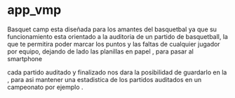 # app_vmp
Basquet camp
esta diseñada para los amantes del basquetbal ya que su funcionamiento esta orientado
a la auditoria de un partido de basquetball, la que te permitira poder marcar los puntos y 
las faltas de cualquier jugador por equipo, dejando de lado las planillas en papel , para pasar al smartphone

cada partido auditado y finalizado nos dara la posibilidad de guardarlo en la , para asi mantener 
una estadistica de los partidos auditados en un campeonato por ejemplo .



